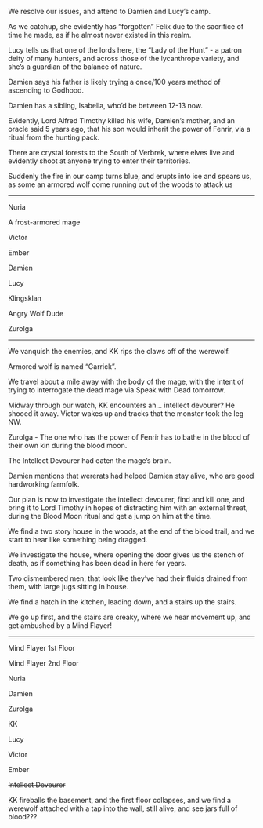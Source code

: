 We resolve our issues, and attend to Damien and Lucy’s camp.

As we catchup, she evidently has “forgotten” Felix due to the sacrifice of time he made, as if he almost never existed in this realm.

Lucy tells us that one of the lords here, the “Lady of the Hunt” - a patron deity of many hunters, and across those of the lycanthrope variety, and she’s a guardian of the balance of nature.

Damien says his father is likely trying a once/100 years method of ascending to Godhood.

Damien has a sibling, Isabella, who’d be between 12-13 now.

Evidently, Lord Alfred Timothy killed his wife, Damien’s mother, and an oracle said 5 years ago, that his son would inherit the power of Fenrir, via a ritual from the hunting pack.

There are crystal forests to the South of Verbrek, where elves live and evidently shoot at anyone trying to enter their territories.

Suddenly the fire in our camp turns blue, and erupts into ice and spears us, as some an armored wolf come running out of the woods to attack us

---

Nuria

A frost-armored mage

Victor

Ember

Damien

Lucy

Klingsklan

Angry Wolf Dude

Zurolga

---

We vanquish the enemies, and KK rips the claws off of the werewolf.

Armored wolf is named “Garrick”.

We travel about a mile away with the body of the mage, with the intent of trying to interrogate the dead mage via Speak with Dead tomorrow.

Midway through our watch, KK encounters an… intellect devourer? He shooed it away. Victor wakes up and tracks that the monster took the leg NW.

Zurolga - The one who has the power of Fenrir has to bathe in the blood of their own kin during the blood moon.

The Intellect Devourer had eaten the mage’s brain.

Damien mentions that wererats had helped Damien stay alive, who are good hardworking farmfolk.

Our plan is now to investigate the intellect devourer, find and kill one, and bring it to Lord Timothy in hopes of distracting him with an external threat, during the Blood Moon ritual and get a jump on him at the time.

We find a two story house in the woods, at the end of the blood trail, and we start to hear like something being dragged.

We investigate the house, where opening the door gives us the stench of death, as if something has been dead in here for years.

Two dismembered men, that look like they’ve had their fluids drained from them, with large jugs sitting in house.

We find a hatch in the kitchen, leading down, and a stairs up the stairs.

We go up first, and the stairs are creaky, where we hear movement up, and get ambushed by a Mind Flayer!

---

Mind Flayer 1st Floor

Mind Flayer 2nd Floor

Nuria

Damien

Zurolga

KK

Lucy

Victor

Ember

~~Intellect Devourer~~

KK fireballs the basement, and the first floor collapses, and we find a werewolf attached with a tap into the wall, still alive, and see jars full of blood???